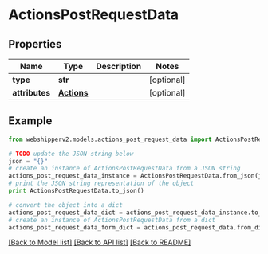 # ActionsPostRequestData


## Properties
Name | Type | Description | Notes
------------ | ------------- | ------------- | -------------
**type** | **str** |  | [optional] 
**attributes** | [**Actions**](Actions.md) |  | [optional] 

## Example

```python
from webshipperv2.models.actions_post_request_data import ActionsPostRequestData

# TODO update the JSON string below
json = "{}"
# create an instance of ActionsPostRequestData from a JSON string
actions_post_request_data_instance = ActionsPostRequestData.from_json(json)
# print the JSON string representation of the object
print ActionsPostRequestData.to_json()

# convert the object into a dict
actions_post_request_data_dict = actions_post_request_data_instance.to_dict()
# create an instance of ActionsPostRequestData from a dict
actions_post_request_data_form_dict = actions_post_request_data.from_dict(actions_post_request_data_dict)
```
[[Back to Model list]](../README.md#documentation-for-models) [[Back to API list]](../README.md#documentation-for-api-endpoints) [[Back to README]](../README.md)



